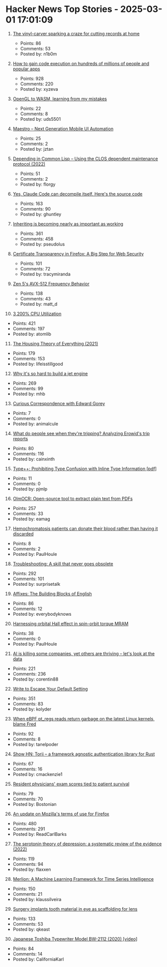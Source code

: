 # Hacker News Top Stories - 2025-03-01 17:01:09

1. [The vinyl-carver sparking a craze for cutting records at home](https://www.theguardian.com/music/2025/feb/25/vinyl-carver-lathe-cutters-home-cutting-records-craze)
   - Points: 86
   - Comments: 53
   - Posted by: n1b0m

2. [How to gain code execution on hundreds of millions of people and popular apps](https://kibty.town/blog/todesktop/)
   - Points: 928
   - Comments: 220
   - Posted by: xyzeva

3. [OpenGL to WASM, learning from my mistakes](https://uds5501.github.io/mindpalace/2025/03/01/opengl-webgl-porting.html)
   - Points: 22
   - Comments: 8
   - Posted by: uds5501

4. [Maestro – Next Generation Mobile UI Automation](https://github.com/mobile-dev-inc/Maestro)
   - Points: 25
   - Comments: 2
   - Posted by: jztan

5. [Depending in Common Lisp – Using the CLOS dependent maintenance protocol (2022)](https://stevelosh.com/blog/2022/08/depending-in-common-lisp/)
   - Points: 51
   - Comments: 2
   - Posted by: florgy

6. [Yes, Claude Code can decompile itself. Here's the source code](https://ghuntley.com/tradecraft/)
   - Points: 163
   - Comments: 90
   - Posted by: ghuntley

7. [Inheriting is becoming nearly as important as working](https://www.economist.com/leaders/2025/02/27/inheriting-is-becoming-nearly-as-important-as-working)
   - Points: 361
   - Comments: 458
   - Posted by: pseudolus

8. [Certificate Transparency in Firefox: A Big Step for Web Security](https://blog.transparency.dev/ct-in-firefox)
   - Points: 101
   - Comments: 72
   - Posted by: tracymiranda

9. [Zen 5's AVX-512 Frequency Behavior](https://chipsandcheese.com/p/zen-5s-avx-512-frequency-behavior)
   - Points: 138
   - Comments: 43
   - Posted by: matt_d

10. [3,200% CPU Utilization](https://josephmate.github.io/2025-02-26-3200p-cpu-util/)
   - Points: 421
   - Comments: 197
   - Posted by: atomlib

11. [The Housing Theory of Everything (2021)](https://worksinprogress.co/issue/the-housing-theory-of-everything/)
   - Points: 179
   - Comments: 153
   - Posted by: lifeisstillgood

12. [Why it's so hard to build a jet engine](https://www.construction-physics.com/p/why-its-so-hard-to-build-a-jet-engine)
   - Points: 269
   - Comments: 99
   - Posted by: mhb

13. [Curious Correspondence with Edward Gorey](https://www.tcj.com/the-curious-correspondence/)
   - Points: 7
   - Comments: 0
   - Posted by: animalcule

14. [What do people see when they're tripping? Analyzing Erowid's trip reports](https://themicrodose.substack.com/p/what-do-people-see-when-theyre-tripping)
   - Points: 80
   - Comments: 116
   - Posted by: cainxinth

15. [Type++: Prohibiting Type Confusion with Inline Type Information [pdf]](https://www.ndss-symposium.org/wp-content/uploads/2025-53-paper.pdf)
   - Points: 11
   - Comments: 0
   - Posted by: pjmlp

16. [OlmOCR: Open-source tool to extract plain text from PDFs](https://olmocr.allenai.org/)
   - Points: 257
   - Comments: 33
   - Posted by: eamag

17. [Hemochromatosis patients can donate their blood rather than having it discarded](https://medicalxpress.com/news/2025-02-hemochromatosis-patients-donate-blood-discarded.html)
   - Points: 8
   - Comments: 2
   - Posted by: PaulHoule

18. [Troubleshooting: A skill that never goes obsolete](https://www.autodidacts.io/troubleshooting/)
   - Points: 292
   - Comments: 101
   - Posted by: surprisetalk

19. [Affixes: The Building Blocks of English](https://www.affixes.org/index.html)
   - Points: 86
   - Comments: 12
   - Posted by: everybodyknows

20. [Harnessing orbital Hall effect in spin-orbit torque MRAM](https://www.nature.com/articles/s41467-024-55437-x)
   - Points: 38
   - Comments: 0
   - Posted by: PaulHoule

21. [AI is killing some companies, yet others are thriving – let's look at the data](https://www.elenaverna.com/p/ai-is-killing-some-companies-yet)
   - Points: 221
   - Comments: 236
   - Posted by: corentin88

22. [Write to Escape Your Default Setting](https://kupajo.com/write-to-escape-your-default-setting/)
   - Points: 351
   - Comments: 83
   - Posted by: kolyder

23. [When eBPF pt_regs reads return garbage on the latest Linux kernels, blame Fred](https://tanelpoder.com/posts/ebpf-pt-regs-error-on-linux-blame-fred/)
   - Points: 92
   - Comments: 8
   - Posted by: tanelpoder

24. [Show HN: Torii – a framework agnostic authentication library for Rust](https://github.com/cmackenzie1/torii-rs)
   - Points: 67
   - Comments: 16
   - Posted by: cmackenzie1

25. [Resident physicians' exam scores tied to patient survival](https://hms.harvard.edu/news/resident-physicians-exam-scores-tied-patient-survival)
   - Points: 79
   - Comments: 70
   - Posted by: Bostonian

26. [An update on Mozilla's terms of use for Firefox](https://blog.mozilla.org/en/products/firefox/update-on-terms-of-use/)
   - Points: 480
   - Comments: 291
   - Posted by: ReadCarlBarks

27. [The serotonin theory of depression: a systematic review of the evidence (2022)](https://www.nature.com/articles/s41380-022-01661-0)
   - Points: 119
   - Comments: 94
   - Posted by: flaxxen

28. [Merlion: A Machine Learning Framework for Time Series Intelligence](https://github.com/salesforce/Merlion)
   - Points: 150
   - Comments: 21
   - Posted by: klaussilveira

29. [Surgery implants tooth material in eye as scaffolding for lens](https://www.cbc.ca/radio/asithappens/tooth-in-eye-surgery-canada-1.7470626)
   - Points: 133
   - Comments: 53
   - Posted by: qkeast

30. [Japanese Toshiba Typewriter Model BW-2112 (2020) [video]](https://www.youtube.com/watch?v=JZcui85b4EE)
   - Points: 84
   - Comments: 14
   - Posted by: CaliforniaKarl

